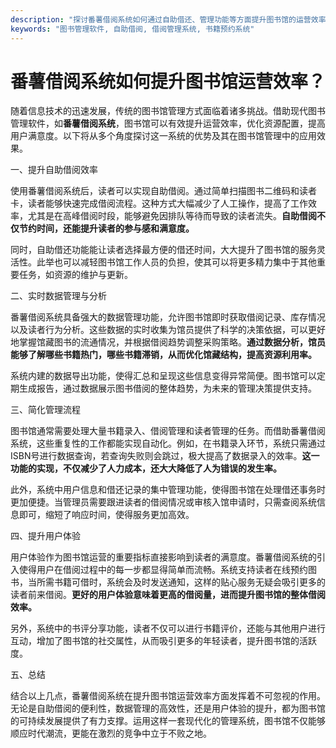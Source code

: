 ```yaml
---
description: "探讨番薯借阅系统如何通过自助借还、管理功能等方面提升图书馆的运营效率。"
keywords: "图书管理软件, 自助借阅, 借阅管理系统, 书籍预约系统"
---
```

# 番薯借阅系统如何提升图书馆运营效率？

随着信息技术的迅速发展，传统的图书馆管理方式面临着诸多挑战。借助现代图书管理软件，如**番薯借阅系统**，图书馆可以有效提升运营效率，优化资源配置，提高用户满意度。以下将从多个角度探讨这一系统的优势及其在图书馆管理中的应用效果。

一、提升自助借阅效率

使用番薯借阅系统后，读者可以实现自助借阅。通过简单扫描图书二维码和读者卡，读者能够快速完成借阅流程。这种方式大幅减少了人工操作，提高了工作效率，尤其是在高峰借阅时段，能够避免因排队等待而导致的读者流失。**自助借阅不仅节约时间，还能提升读者的参与感和满意度。**

同时，自助借还功能能让读者选择最方便的借还时间，大大提升了图书馆的服务灵活性。此举也可以减轻图书馆工作人员的负担，使其可以将更多精力集中于其他重要任务，如资源的维护与更新。

二、实时数据管理与分析

番薯借阅系统具备强大的数据管理功能，允许图书馆即时获取借阅记录、库存情况以及读者行为分析。这些数据的实时收集为馆员提供了科学的决策依据，可以更好地掌握馆藏图书的流通情况，并根据借阅趋势调整采购策略。**通过数据分析，馆员能够了解哪些书籍热门，哪些书籍滞销，从而优化馆藏结构，提高资源利用率。**

系统内建的数据导出功能，使得汇总和呈现这些信息变得异常简便。图书馆可以定期生成报告，通过数据展示图书借阅的整体趋势，为未来的管理决策提供支持。

三、简化管理流程

图书馆通常需要处理大量书籍录入、借阅管理和读者管理的任务。而借助番薯借阅系统，这些重复性的工作都能实现自动化。例如，在书籍录入环节，系统只需通过ISBN号进行数据查询，若查询失败则会跳过，极大提高了数据录入的效率。**这一功能的实现，不仅减少了人力成本，还大大降低了人为错误的发生率。**

此外，系统中用户信息和借还记录的集中管理功能，使得图书馆在处理借还事务时更加便捷。当管理员需要跟进读者的借阅情况或审核入馆申请时，只需查阅系统信息即可，缩短了响应时间，使得服务更加高效。

四、提升用户体验

用户体验作为图书馆运营的重要指标直接影响到读者的满意度。番薯借阅系统的引入使得用户在借阅过程中的每一步都显得简单而流畅。系统支持读者在线预约图书，当所需书籍可借时，系统会及时发送通知，这样的贴心服务无疑会吸引更多的读者前来借阅。**更好的用户体验意味着更高的借阅量，进而提升图书馆的整体借阅效率。**

另外，系统中的书评分享功能，读者不仅可以进行书籍评价，还能与其他用户进行互动，增加了图书馆的社交属性，从而吸引更多的年轻读者，提升图书馆的活跃度。

五、总结

结合以上几点，番薯借阅系统在提升图书馆运营效率方面发挥着不可忽视的作用。无论是自助借阅的便利性，数据管理的高效性，还是用户体验的提升，都为图书馆的可持续发展提供了有力支撑。运用这样一套现代化的管理系统，图书馆不仅能够顺应时代潮流，更能在激烈的竞争中立于不败之地。

